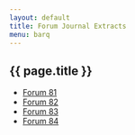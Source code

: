 ```yaml
---
layout: default
title: Forum Journal Extracts
menu: barq
---
```


## {{ page.title }}

- [Forum 81](forum81.md)
- [Forum 82](forum82.md)
- [Forum 83](forum83.md)
- [Forum 84](forum84.md)